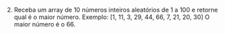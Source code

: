 2. Receba um array de 10 números inteiros aleatórios de 1 a 100 e retorne qual é o maior número.
Exemplo: [1, 11, 3, 29, 44, 66, 7, 21, 20, 30]
O maior número é o 66.
